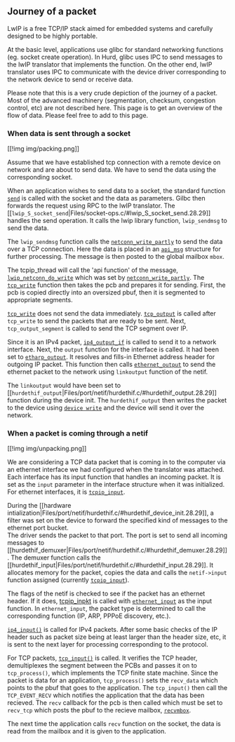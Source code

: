 ## Journey of a packet ##

LwIP is a free TCP/IP stack aimed for embedded systems and carefully designed to be highly portable. 

At the basic level, applications use glibc for standard networking functions (eg. socket create operation). In Hurd, glibc uses IPC to send messages to the lwIP translator that implements the function. On the other end, lwIP translator uses IPC to communicate with the device driver corresponding to the network device to send or receive data.

Please note that this is a very crude depiction of the journey of a packet. Most of the advanced machinery (segmentation, checksum, congestion control, etc) are not described here. This page is to get an overview of the flow of data. Please feel free to add to this page.

### When data is sent through a socket ###

[[!img img/packing.png]]

Assume that we have established tcp connection with a remote device on network and are about to send data. We have to send the data using the corresponding socket.

When an application wishes to send data to a socket, the standard function [`send`](https://linux.die.net/man/2/send) is called with the socket and the data as parameters.
Gilbc then forwards the request using RPC to the lwIP translator. The [[`lwip_S_socket_send`|Files/socket-ops.c/#lwip_S_socket_send.28.29]] handles the send operation. It calls the lwip library function, `lwip_sendmsg` to send the data.

The `lwip_sendmsg` function calls the [`netconn_write_partly`](https://www.nongnu.org/lwip/2_1_x/group__netconn__tcp.html#gacf9ce6f71652739d6be2ca83f7c423bf) to send the data over a TCP connection. Here the data is placed in an [`api_msg`](https://www.nongnu.org/lwip/2_1_x/structapi__msg.html) structure for further processing. The message is then posted to the global mailbox `mbox`.

The tcpip_thread will call the 'api function' of the message, [`lwip_netconn_do_write`](https://www.nongnu.org/lwip/2_1_x/api__msg_8h.html#aca4545a471ead1bc673ea93fe85f7e5c) which was set by [`netconn_write_partly`](https://www.nongnu.org/lwip/2_1_x/group__netconn__tcp.html#gacf9ce6f71652739d6be2ca83f7c423bf). The [`tcp_write`](https://www.nongnu.org/lwip/2_1_x/group__tcp__raw.html#ga6b2aa0efbf10e254930332b7c89cd8c5) function then takes the pcb and prepares it for sending. First, the pcb is copied directly into an oversized pbuf, then it is segmented to appropriate segments.

[`tcp_write`](https://www.nongnu.org/lwip/2_1_x/group__tcp__raw.html#ga6b2aa0efbf10e254930332b7c89cd8c5) does not send the data immediately. [`tcp_output`](https://www.nongnu.org/lwip/2_1_x/group__tcp__raw.html#ga0cbcc6d628f644a530daf629fa3e5f7f) is called after `tcp_write` to send the packets that are ready to be sent. Next, `tcp_output_segment` is called to send the TCP segment over IP.

Since it is an IPv4 packet, [`ip4_output_if`](https://www.nongnu.org/lwip/2_1_x/ip4_8c.html#ab220bc4ce4f48bdbba447358b3594917) is called to send it to a network interface. Next, the `output` function for the interface is called. It had been set to [`etharp_output`](https://www.nongnu.org/lwip/2_1_x/lwip_2etharp_8h.html#a19258c75a3778b6ed0c82f63a419502d). It resolves and fills-in Ethernet address header for outgoing IP packet. This function then calls [`ethernet_output`](https://www.nongnu.org/lwip/2_1_x/group__ethernet.html#gac9cad5802bfa3d885f13d2ba0f40b778) to send the ethernet packet to the network using `linkoutput` function of the netif.

The `linkoutput` would have been set to [[`hurdethif_output`|Files/port/netif/hurdethif.c/#hurdethif_output.28.29]] function during the device init. The `hurdethif_output` then writes the packet to the device using [`device write`](https://www.gnu.org/software/hurd/gnumach-doc/Device-Write.html#Device-Write) and the device will send it over the network.

### When a packet is coming through a netif ###

[[!img img/unpacking.png]]

We are considering a TCP data packet that is coming in to the computer via an ethernet interface we had configured when the translator was attached. Each interface has its input function that handles an incoming packet. It is set as the `input` parameter in the interface structure when it was initialized. For ethernet interfaces, it is [`tcpip_input`](https://www.nongnu.org/lwip/2_1_x/group__lwip__os.html#gae510f195171bed8499ae94e264a92717).

During the [[hardware intialization|Files/port/netif/hurdethif.c/#hurdethif_device_init.28.29]], a filter was set on the device to forward the specified kind of messages to the ethernet port bucket.  
The driver sends the packet to that port. The port is set to send all incoming messages to [[hurdethif_demuxer|Files/port/netif/hurdethif.c/#hurdethif_demuxer.28.29]]. The demuxer function calls the [[hurdethif_input|Files/port/netif/hurdethif.c/#hurdethif_input.28.29]]. It allocates memory for the packet, copies the data and calls the `netif->input` function assigned (currently [`tcpip_input`](https://www.nongnu.org/lwip/2_1_x/group__lwip__os.html#gae510f195171bed8499ae94e264a92717)).

The flags of the netif is checked to see if the packet has an ethernet header. If it does, [tcpip_inpkt](https://www.nongnu.org/lwip/2_1_x/tcpip_8h.html#a93043b3c66dbe4a15a60299c6199d102) is called with [`ethernet_input`](https://www.nongnu.org/lwip/2_1_x/group__lwip__nosys.html#ga6a10c58b82c56d02c48b3cfa2c2494ff) as the input function. In `ethernet_input`, the packet type is determined to call the corresponding function (IP, ARP, PPPoE discovery, etc.).

[`ip4_input()`](https://www.nongnu.org/lwip/2_1_x/ip4_8c.html#aff1f784c9f05f3d79cc1a921d840501b) is called for IPv4 packets. After some basic checks of the IP header such as packet size being at least larger than the header size, etc, it is sent to the next layer for processing corresponding to the protocol.

For TCP packets, [`tcp_input()`](https://www.nongnu.org/lwip/2_1_x/tcp__in_8c.html#ae70c3c99d9dd6b07f7e11f7ba5eedcb5) is called. It verifies the TCP header, demultiplexes the segment between the PCBs and passes it on to `tcp_process()`, which implements the TCP finite state machine. Since the packet is data for an application, `tcp_process()` sets the `recv_data` which points to the pbuf that goes to the application. The `tcp_input()` then call the `TCP_EVENT_RECV` which notifies the application that the data has been recieved. The `recv` callback for the pcb is then called which must be set to `recv_tcp` which posts the pbuf to the recieve mailbox, [`recvmbox`](https://www.nongnu.org/lwip/2_1_x/structnetconn.html#a9f2bf6a3865b6a22a8a71ec2f3e770da).

The next time the application calls `recv` function on the socket, the data is read from the mailbox and it is given to the application.